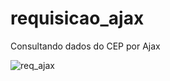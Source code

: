 # requisicao_ajax
Consultando dados do CEP por Ajax

![req_ajax](https://user-images.githubusercontent.com/47223292/182004487-47d0b357-14fc-4112-a02d-12adba751126.gif)
